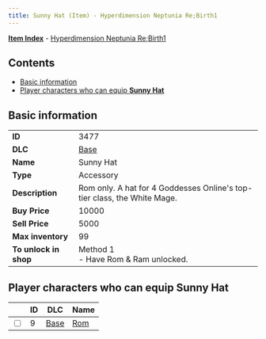 ```yaml
---
title: Sunny Hat (Item) - Hyperdimension Neptunia Re;Birth1
---
```


[**Item Index**](/neptunia/rb1/item/index.html) - [Hyperdimension Neptunia Re;Birth1](/neptunia/rb1)

## Contents

- [Basic information](#basic-information)
- [Player characters who can equip **Sunny Hat**](#player-characters-who-can-equip-sunny-hat)
## Basic information

|   |   |
| -- | -- |
| **ID** | 3477 |
| **DLC** | [Base](/neptunia/rb1/dlc/1-base.html) |
| **Name** | Sunny Hat |
| **Type** | Accessory |
| **Description** | Rom only. A hat for 4 Goddesses Online's top-tier class, the White Mage. |
| **Buy Price** | 10000 |
| **Sell Price** | 5000 |
| **Max inventory** | 99 |
| **To unlock in shop** | Method 1<br />- Have Rom & Ram unlocked. |


## Player characters who can equip **Sunny Hat**

|    | ID | DLC | Name |
| -- | -- | --- | ---- |
| <input type="checkbox" id="rb1-player-1-9" class="trackbox" /> | 9 | [Base](/neptunia/rb1/dlc/1-base.html) | [Rom](/neptunia/rb1/player/1-9-rom.html) |

